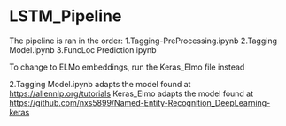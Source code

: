 # LSTM_Pipeline

The pipeline is ran in the order:
1.Tagging-PreProcessing.ipynb
2.Tagging Model.ipynb
3.FuncLoc Prediction.ipynb

To change to ELMo embeddings, run the Keras_Elmo file instead

2.Tagging Model.ipynb adapts the model found at https://allennlp.org/tutorials
Keras_Elmo adapts the model found at https://github.com/nxs5899/Named-Entity-Recognition_DeepLearning-keras
